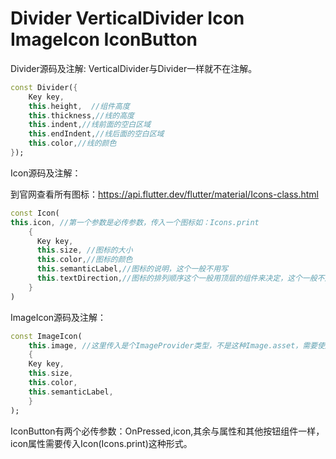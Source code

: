 # Divider VerticalDivider Icon ImageIcon IconButton

Divider源码及注解: VerticalDivider与Divider一样就不在注解。
```dart
const Divider({
    Key key,
    this.height,  //组件高度
    this.thickness,//线的高度
    this.indent,//线前面的空白区域
    this.endIndent,//线后面的空白区域
    this.color,//线的颜色
});
```

Icon源码及注解：

到官网查看所有图标：https://api.flutter.dev/flutter/material/Icons-class.html
```dart
const Icon(
this.icon, //第一个参数是必传参数，传入一个图标如：Icons.print 
    {
      Key key,
      this.size, //图标的大小
      this.color,//图标的颜色
      this.semanticLabel,//图标的说明，这个一般不用写
      this.textDirection,//图标的排列顺序这个一般用顶层的组件来决定，这个一般不用
    }
)
```

ImageIcon源码及注解：
```dart
const ImageIcon(    
    this.image, //这里传入是个ImageProvider类型，不是这种Image.asset，需要使用AssetImage、MemoryImage等。
    {
    Key key,
    this.size,
    this.color,
    this.semanticLabel,
    }
);
```

IconButton有两个必传参数：OnPressed,icon,其余与属性和其他按钮组件一样，
icon属性需要传入Icon(Icons.print)这种形式。